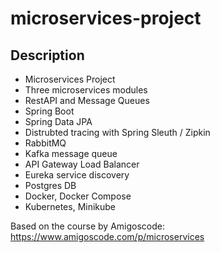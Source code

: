# microservices-project


## Description

- Microservices Project
- Three microservices modules
- RestAPI and Message Queues
- Spring Boot
- Spring Data JPA
- Distrubted tracing with Spring Sleuth / Zipkin
- RabbitMQ
- Kafka message queue
- API Gateway Load Balancer
- Eureka service discovery
- Postgres DB
- Docker, Docker Compose
- Kubernetes, Minikube

Based on the course by Amigoscode:
https://www.amigoscode.com/p/microservices

